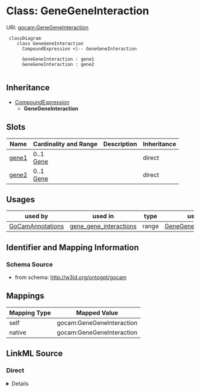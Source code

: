 # Class: GeneGeneInteraction



URI: [gocam:GeneGeneInteraction](http://w3id.org/ontogpt/gocam/GeneGeneInteraction)


```mermaid
 classDiagram
    class GeneGeneInteraction
      CompoundExpression <|-- GeneGeneInteraction
      
      GeneGeneInteraction : gene1
      GeneGeneInteraction : gene2
      
```




## Inheritance
* [CompoundExpression](CompoundExpression.md)
    * **GeneGeneInteraction**



## Slots

| Name | Cardinality and Range | Description | Inheritance |
| ---  | --- | --- | --- |
| [gene1](gene1.md) | 0..1 <br/> [Gene](Gene.md) |  | direct |
| [gene2](gene2.md) | 0..1 <br/> [Gene](Gene.md) |  | direct |





## Usages

| used by | used in | type | used |
| ---  | --- | --- | --- |
| [GoCamAnnotations](GoCamAnnotations.md) | [gene_gene_interactions](gene_gene_interactions.md) | range | [GeneGeneInteraction](GeneGeneInteraction.md) |






## Identifier and Mapping Information







### Schema Source


* from schema: http://w3id.org/ontogpt/gocam





## Mappings

| Mapping Type | Mapped Value |
| ---  | ---  |
| self | gocam:GeneGeneInteraction |
| native | gocam:GeneGeneInteraction |


## LinkML Source

<!-- TODO: investigate https://stackoverflow.com/questions/37606292/how-to-create-tabbed-code-blocks-in-mkdocs-or-sphinx -->

### Direct

<details>
```yaml
name: GeneGeneInteraction
from_schema: http://w3id.org/ontogpt/gocam
rank: 1000
is_a: CompoundExpression
attributes:
  gene1:
    name: gene1
    from_schema: http://w3id.org/ontogpt/gocam
    rank: 1000
    range: Gene
  gene2:
    name: gene2
    from_schema: http://w3id.org/ontogpt/gocam
    rank: 1000
    range: Gene

```
</details>

### Induced

<details>
```yaml
name: GeneGeneInteraction
from_schema: http://w3id.org/ontogpt/gocam
rank: 1000
is_a: CompoundExpression
attributes:
  gene1:
    name: gene1
    from_schema: http://w3id.org/ontogpt/gocam
    rank: 1000
    alias: gene1
    owner: GeneGeneInteraction
    domain_of:
    - GeneGeneInteraction
    range: Gene
  gene2:
    name: gene2
    from_schema: http://w3id.org/ontogpt/gocam
    rank: 1000
    alias: gene2
    owner: GeneGeneInteraction
    domain_of:
    - GeneGeneInteraction
    range: Gene

```
</details>